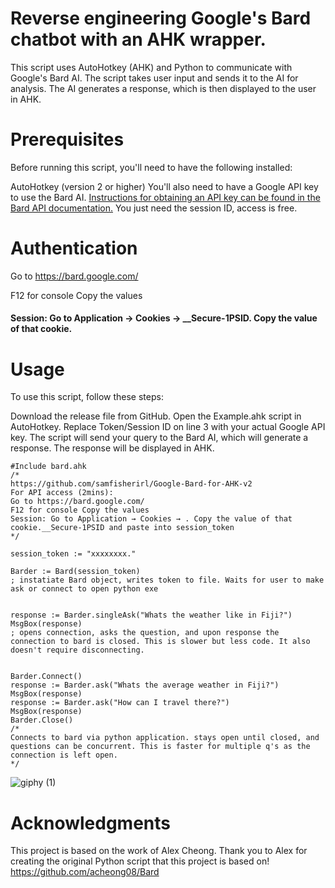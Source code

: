  

# Reverse engineering Google's Bard chatbot with an AHK wrapper.

This script uses AutoHotkey (AHK) and Python to communicate with Google's Bard AI. The script takes user input and sends it to the AI for analysis. The AI generates a response, which is then displayed to the user in AHK.

# Prerequisites
Before running this script, you'll need to have the following installed:

AutoHotkey (version 2 or higher)
You'll also need to have a Google API key to use the Bard AI. [Instructions for obtaining an API key can be found in the Bard API documentation.](https://github.com/acheong08/Bard)
You just need the session ID, access is free. 

# Authentication
Go to https://bard.google.com/

F12 for console
Copy the values
<h4>Session: Go to Application → Cookies → __Secure-1PSID. Copy the value of that cookie.<h4>


# Usage
To use this script, follow these steps:

Download the release file from GitHub.
Open the Example.ahk script in AutoHotkey.
Replace Token/Session ID on line 3 with your actual Google API key.
The script will send your query to the Bard AI, which will generate a response. The response will be displayed in AHK.
 
```autohotkey
#Include bard.ahk
/*
https://github.com/samfisherirl/Google-Bard-for-AHK-v2 
For API access (2mins):
Go to https://bard.google.com/
F12 for console Copy the values
Session: Go to Application → Cookies → . Copy the value of that cookie.__Secure-1PSID and paste into session_token
*/

session_token := "xxxxxxxx."

Barder := Bard(session_token)
; instatiate Bard object, writes token to file. Waits for user to make ask or connect to open python exe


response := Barder.singleAsk("Whats the weather like in Fiji?")
MsgBox(response)
; opens connection, asks the question, and upon response the connection to bard is closed. This is slower but less code. It also doesn't require disconnecting.

 
Barder.Connect()
response := Barder.ask("Whats the average weather in Fiji?")
MsgBox(response)
response := Barder.ask("How can I travel there?")
MsgBox(response)
Barder.Close()
/*
Connects to bard via python application. stays open until closed, and questions can be concurrent. This is faster for multiple q's as the connection is left open.
*/

```

 ![giphy (1)](https://github.com/samfisherirl/Google-Bard-for-AHK-v2/assets/98753696/b308323b-aafb-48e3-b436-ac5dc62659a8)

# Acknowledgments
This project is based on the work of Alex Cheong. Thank you to Alex for creating the original Python script that this project is based on!
https://github.com/acheong08/Bard



